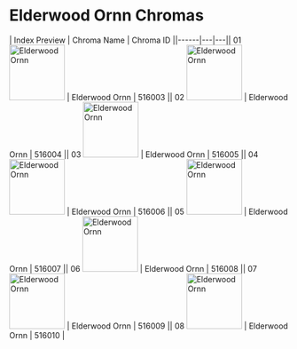 # Elderwood Ornn Chromas

| Index  Preview | Chroma Name | Chroma ID ||------|---|---|| 01  <img src='https://raw.communitydragon.org/latest/plugins/rcp-be-lol-game-data/global/default/v1/champion-chroma-images/516/516003.png' alt='Elderwood Ornn' width='100'> | Elderwood Ornn | 516003 || 02  <img src='https://raw.communitydragon.org/latest/plugins/rcp-be-lol-game-data/global/default/v1/champion-chroma-images/516/516004.png' alt='Elderwood Ornn' width='100'> | Elderwood Ornn | 516004 || 03  <img src='https://raw.communitydragon.org/latest/plugins/rcp-be-lol-game-data/global/default/v1/champion-chroma-images/516/516005.png' alt='Elderwood Ornn' width='100'> | Elderwood Ornn | 516005 || 04  <img src='https://raw.communitydragon.org/latest/plugins/rcp-be-lol-game-data/global/default/v1/champion-chroma-images/516/516006.png' alt='Elderwood Ornn' width='100'> | Elderwood Ornn | 516006 || 05  <img src='https://raw.communitydragon.org/latest/plugins/rcp-be-lol-game-data/global/default/v1/champion-chroma-images/516/516007.png' alt='Elderwood Ornn' width='100'> | Elderwood Ornn | 516007 || 06  <img src='https://raw.communitydragon.org/latest/plugins/rcp-be-lol-game-data/global/default/v1/champion-chroma-images/516/516008.png' alt='Elderwood Ornn' width='100'> | Elderwood Ornn | 516008 || 07  <img src='https://raw.communitydragon.org/latest/plugins/rcp-be-lol-game-data/global/default/v1/champion-chroma-images/516/516009.png' alt='Elderwood Ornn' width='100'> | Elderwood Ornn | 516009 || 08  <img src='https://raw.communitydragon.org/latest/plugins/rcp-be-lol-game-data/global/default/v1/champion-chroma-images/516/516010.png' alt='Elderwood Ornn' width='100'> | Elderwood Ornn | 516010 |